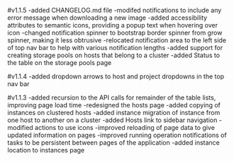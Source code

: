 #v1.1.5
-added CHANGELOG.md file
-modifed notifications to include any error message when downloading a new image
-added accessibility attributes to semantic icons, providing a popup text when hovering over icon
-changed notification spinner to bootstrap border spinner from grow spinner, making it less obtrusive
-relocated notification area to the left side of top nav bar to help with various notification lengths
-added support for creating storage pools on hosts that belong to a cluster
-added Status to the table on the  storage pools page

#v1.1.4
-added dropdown arrows to host and project dropdowns in the top nav bar

#v1.1.3
-added recursion to the API calls for remainder of the table lists, improving page load time
-redesigned the hosts page
-added copying of instances on clustered hosts
-added instance migration of instance from one host to another on a cluster
-added Hosts link to sidebar navigation
-modified actions to use icons
-improved reloading of page data to give updated information on pages
-improved running operation notifications of tasks to be persistent between pages of the application
-added instance location to instances page